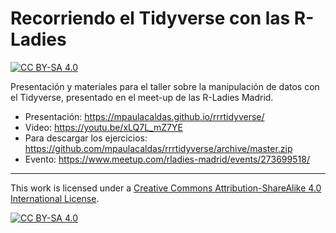 # Recorriendo el Tidyverse con las R-Ladies

<!-- badges: start -->
[![CC BY-SA 4.0][cc-by-sa-shield]][cc-by-sa]
<!-- badges: end -->

Presentación y materiales para el taller sobre la manipulación de datos con el
Tidyverse, presentado en el meet-up de las R-Ladies Madrid.

- Presentación: <https://mpaulacaldas.github.io/rrrtidyverse/>
- Video: <https://youtu.be/xLQ7L_mZ7YE>
- Para descargar los ejercicios: <https://github.com/mpaulacaldas/rrrtidyverse/archive/master.zip>
- Evento: https://www.meetup.com/rladies-madrid/events/273699518/

---

This work is licensed under a
[Creative Commons Attribution-ShareAlike 4.0 International License][cc-by-sa].

[![CC BY-SA 4.0][cc-by-sa-image]][cc-by-sa]

[cc-by-sa]: http://creativecommons.org/licenses/by-sa/4.0/
[cc-by-sa-image]: https://licensebuttons.net/l/by-sa/4.0/88x31.png
[cc-by-sa-shield]: https://img.shields.io/badge/License-CC%20BY--SA%204.0-lightgrey.svg
